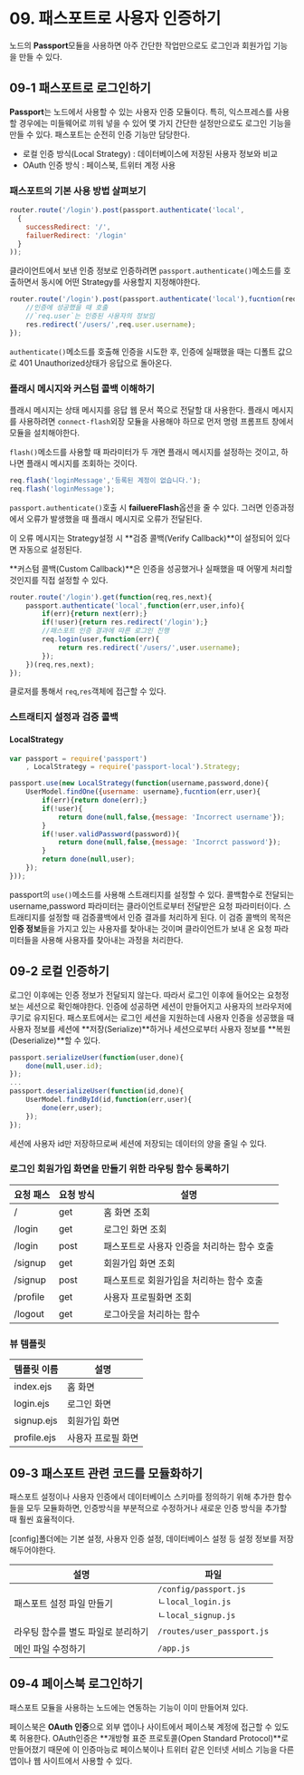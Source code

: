 # 09. 패스포트로 사용자 인증하기

노드의 **Passport**모듈을 사용하면 아주 간단한 작업만으로도 로그인과 회원가입 기능을 만들 수 있다.

## 09-1 패스포트로 로그인하기

**Passport**는 노드에서 사용할 수 있는 사용자 인증 모듈이다. 특히, 익스프레스를 사용할 경우에는 미들웨어로 끼워 넣을 수 있어 몇 가지 간단한 설정만으로도 로그인 기능을 만들 수 있다. 패스포트는 순전히 인증 기능만 담당한다.

- 로컬 인증 방식(Local Strategy) : 데이터베이스에 저장된 사용자 정보와 비교
- OAuth 인증 방식 : 페이스북, 트위터 계정 사용

### 패스포트의 기본 사용 방법 살펴보기

```js
router.route('/login').post(passport.authenticate('local',
  {
	successRedirect: '/',
    failuerRedirect: '/login'
  }
));
```

클라이언트에서 보낸 인증 정보로 인증하려면 `passport.authenticate()`메소드를 호출하면서 동시에 어떤 Strategy를 사용할지 지정해야한다.
```js
router.route('/login').post(passport.authenticate('local'),fucntion(req,res){
	//인증에 성공했을 때 호출
    //`req.user`는 인증된 사용자의 정보임
    res.redirect('/users/',req.user.username);
});
```

`authenticate()`메소드를 호출해 인증을 시도한 후, 인증에 실패했을 때는 디폴트 값으로 401 Unauthorized상태가 응답으로 돌아온다.

### 플래시 메시지와 커스텀 콜백 이해하기

플래시 메시지는 상태 메시지를 응답 웹 문서 쪽으로 전달할 대 사용한다. 플래시 메시지를 사용하려면 `connect-flash`외장 모듈을 사용해야 하므로 먼저 명령 프롬프트 창에서 모듈을 설치해야한다.

`flash()`메소드를 사용할 때 파라미터가 두 개면 플래시 메시지를 설정하는 것이고, 하나면 플래시 메시지를 조회하는 것이다.

```js
req.flash('loginMessage','등록된 계정이 없습니다.');
req.flash('loginMessage');
```

`passport.authenticate()`호출 시 **failuereFlash**옵션을 줄 수 있다. 그러면 인증과정에서 오류가 발생했을 때 플래시 메시지로 오류가 전달된다.

이 오류 메시지는 Strategy설정 시 **검증 콜백(Verify Callback)**이 설정되어 있다면 자동으로 설정된다.

**커스텀 콜백(Custom Callback)**은 인증을 성공했거나 실패했을 때 어떻게 처리할 것인지를 직접 설정할 수 있다.

```js
router.route('/login').get(function(req,res,next){
	passport.authenticate('local',function(err,user,info){
    	if(err){return next(err);}
        if(!user){return res.redirect('/login');}
        //패스포트 인증 결과에 따른 로그인 진행
        req.login(user,function(err){
        	return res.redirect('/users/',user.username);
        });
    })(req,res,next);
});
```
클로저를 통해서 `req`,`res`객체에 접근할 수 있다.

### 스트래티지 설정과 검증 콜백

#### LocalStrategy
```js
var passport = require('passport')
	, LocalStrategy = require('passport-local').Strategy;

passport.use(new LocalStrategy(function(username,password,done){
	UserModel.findOne({username: username},fucntion(err,user){
    	if(err){return done(err);}
        if(!user){
        	return done(null,false,{message: 'Incorrect username'});
        }
        if(!user.validPassword(password)){
        	return done(null,false,{message: 'Incorrct password'});
        }
        return done(null,user);
    });
}));
```

passport의 `use()`메소드를 사용해 스트래티지를 설정할 수 있다. 콜백함수로 전달되는 username,password 파라미터는 클라이언트로부터 전달받은 요청 파라미터이다. 스트래티지를 설정할 때 검증콜백에서 인증 결과를 처리하게 된다. 이 검증 콜백의 목적은 **인증 정보**들을 가지고 있는 사용자를 찾아내는 것이며 클라이언트가 보내 온 요청 파라미터들을 사용해 사용자를 찾아내는 과정을 처리한다.

## 09-2 로컬 인증하기

로그인 이후에는 인증 정보가 전달되지 않는다. 따라서 로그인 이후에 들어오는 요청정보는 세션으로 확인해야한다. 인증에 성공하면 세션이 만들어지고 사용자의 브라우저에 쿠기로 유지된다. 패스포트에서는 로그인 세션을 지원하는데 사용자 인증을 성공했을 때 사용자 정보를 세션에 **저장(Serialize)**하거나 세션으로부터 사용자 정보를 **복원(Deserialize)**할 수 있다.

```js
passport.serializeUser(function(user,done){
	done(null,user.id);
});
...
passport.deserializeUser(function(id,done){
	UserModel.findById(id,function(err,user){
    	done(err,user);
    });
});
```

세션에 사용자 id만 저장하므로써 세션에 저장되는 데이터의 양을 줄일 수 있다.

### 로그인 회원가입 화면을 만들기 위한 라우팅 함수 등록하기

|요청 패스|요청 방식|설명|
|-------|-------|-------|
|/|get|홈 화면 조회|
|/login|get|로그인 화면 조회|
|/login|post|패스포트로 사용자 인증을 처리하는 함수 호출|
|/signup|get|회원가입 화면 조회|
|/signup|post|패스포트로 회원가입을 처리하는 함수 호출|
|/profile|get|사용자 프로필화면 조회|
|/logout|get|로그아웃을 처리하는 함수|

### 뷰 템플릿
|템플릿 이름|설명|
|------|-------|
|index.ejs|홈 화면|
|login.ejs|로그인 화면|
|signup.ejs|회원가입 화면|
|profile.ejs|사용자 프로필 화면|

## 09-3 패스포트 관련 코드를 모듈화하기

패스포트 설정이나 사용자 인증에서 데이터베이스 스키마를 정의하기 위해 추가한 함수들을 모두 모듈화하면, 인증방식을 부분적으로 수정하거나 새로운 인증 방식을 추가할 때 훨씬 효율적이다.

[config]폴더에는 기본 설정, 사용자 인증 설정, 데이터베이스 설정 등 설정 정보를 저장해두어야한다.

|설명|파일|
|-------|-------|
|패스포트 설정 파일 만들기|`/config/passport.js` <br>ㄴ`local_login.js`<br>ㄴ`local_signup.js`|
|라우팅 함수를 별도 파일로 분리하기|`/routes/user_passport.js`|
|메인 파일 수정하기|`/app.js`|

## 09-4 페이스북 로그인하기

패스포트 모듈을 사용하는 노드에는 연동하는 기능이 이미 만들어져 있다.

페이스북은 **OAuth 인증**으로 외부 앱이나 사이트에서 페이스북 계정에 접근할 수 있도록 허용한다. OAuth인증은 **개방형 표준 프로토콜(Open Standard Protocol)**로 만들어졌기 때문에 이 인증마능로 페이스북이나 트위터 같은 인터넷 서비스 기능을 다른 앱이나 웹 사이트에서 사용할 수 있다.